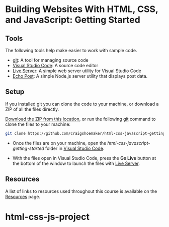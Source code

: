 # Building Websites With HTML, CSS, and JavaScript: Getting Started

## Tools

The following tools help make easier to work with sample code.

- [git](https://git-scm.com/downloads): A tool for managing source code
- [Visual Studio Code](https://code.visualstudio.com/): A source code editor
- [Live Server](https://marketplace.visualstudio.com/items?itemName=ritwickdey.LiveServer): A simple web server utility for Visual Studio Code
- [Echo Post](https://github.com/craigshoemaker/echo-post): A simple Node.js server utility that displays post data.

## Setup

If you installed git you can clone the code to your machine, or download a ZIP of all the files directly.

[Download the ZIP from this location](https://github.com/craigshoemaker/html-css-javascript-getting-started/archive/master.zip), or run the following [git](https://git-scm.com/downloads) command to clone the files to your machine:

```bash
git clone https://github.com/craigshoemaker/html-css-javascript-getting-started
```

- Once the files are on your machine, open the _html-css-javascript-getting-started_ folder in [Visual Studio Code](https://code.visualstudio.com/).

- With the files open in Visual Studio Code, press the **Go Live** button at the bottom of the window to launch the files with [Live Server](https://marketplace.visualstudio.com/items?itemName=ritwickdey.LiveServer).

## Resources

A list of links to resources used throughout this course is available on the [Resources](resources.md) page.
# html-css-js-project
